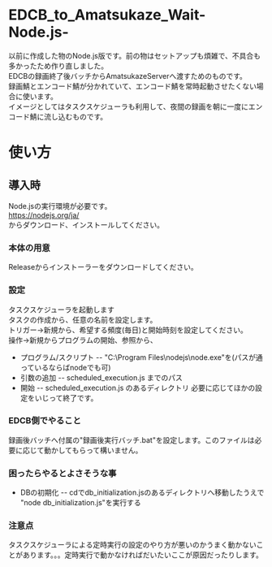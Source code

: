 # EDCB_to_Amatsukaze_Wait-Node.js-
以前に作成した物のNode.js版です。前の物はセットアップも煩雑で、不具合も多かったため作り直しました。  
EDCBの録画終了後バッチからAmatsukazeServerへ渡すためのものです。  
録画鯖とエンコード鯖が分かれていて、エンコード鯖を常時起動させたくない場合に使います。  
イメージとしてはタスクスケジューラも利用して、夜間の録画を朝に一度にエンコード鯖に流し込むものです。  


# 使い方
## 導入時
Node.jsの実行環境が必要です。  
https://nodejs.org/ja/  
からダウンロード、インストールしてください。  

### 本体の用意
Releaseからインストーラーをダウンロードしてください。  

### 設定
タスクスケジューラを起動します  
タスクの作成から、任意の名前を設定します。  
トリガー→新規から、希望する頻度(毎日)と開始時刻を設定してください。  
操作→新規からプログラムの開始、参照から、
- プログラム/スクリプト
-- "C:\Program Files\nodejs\node.exe"を(パスが通っているならばnodeでも可)
- 引数の追加
-- scheduled_execution.js までのパス
- 開始
-- scheduled_execution.js のあるディレクトリ
必要に応じてほかの設定をいじって終了です。



### EDCB側でやること
録画後バッチへ付属の"録画後実行バッチ.bat"を設定します。このファイルは必要に応じて動かしてもらって構いません。

### 困ったらやるとよさそうな事
- DBの初期化
-- cdでdb_initialization.jsのあるディレクトリへ移動したうえで  
"node db_initialization.js"を実行する

### 注意点
タスクスケジューラによる定時実行の設定のやり方が悪いのかうまく動かないことがあります。。。定時実行で動かなければだいたいここが原因だったりします。

